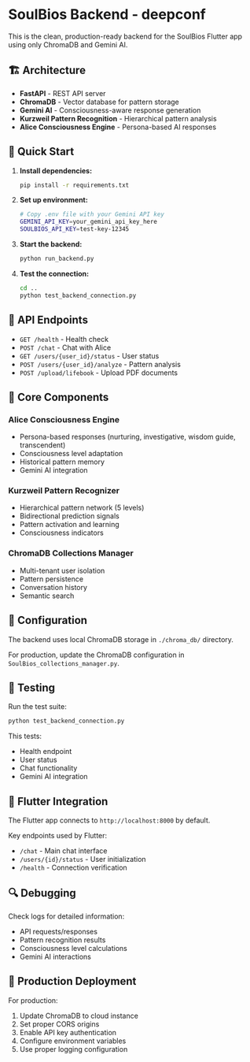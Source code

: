 # SoulBios Backend - deepconf

This is the clean, production-ready backend for the SoulBios Flutter app using only ChromaDB and Gemini AI.

## 🏗️ Architecture

- **FastAPI** - REST API server
- **ChromaDB** - Vector database for pattern storage
- **Gemini AI** - Consciousness-aware response generation
- **Kurzweil Pattern Recognition** - Hierarchical pattern analysis
- **Alice Consciousness Engine** - Persona-based AI responses

## 🚀 Quick Start

1. **Install dependencies:**
   ```bash
   pip install -r requirements.txt
   ```

2. **Set up environment:**
   ```bash
   # Copy .env file with your Gemini API key
   GEMINI_API_KEY=your_gemini_api_key_here
   SOULBIOS_API_KEY=test-key-12345
   ```

3. **Start the backend:**
   ```bash
   python run_backend.py
   ```

4. **Test the connection:**
   ```bash
   cd ..
   python test_backend_connection.py
   ```

## 📡 API Endpoints

- `GET /health` - Health check
- `POST /chat` - Chat with Alice
- `GET /users/{user_id}/status` - User status
- `POST /users/{user_id}/analyze` - Pattern analysis
- `POST /upload/lifebook` - Upload PDF documents

## 🧠 Core Components

### Alice Consciousness Engine
- Persona-based responses (nurturing, investigative, wisdom guide, transcendent)
- Consciousness level adaptation
- Historical pattern memory
- Gemini AI integration

### Kurzweil Pattern Recognizer
- Hierarchical pattern network (5 levels)
- Bidirectional prediction signals
- Pattern activation and learning
- Consciousness indicators

### ChromaDB Collections Manager
- Multi-tenant user isolation
- Pattern persistence
- Conversation history
- Semantic search

## 🔧 Configuration

The backend uses local ChromaDB storage in `./chroma_db/` directory.

For production, update the ChromaDB configuration in `SoulBios_collections_manager.py`.

## 🧪 Testing

Run the test suite:
```bash
python test_backend_connection.py
```

This tests:
- Health endpoint
- User status
- Chat functionality
- Gemini AI integration

## 📱 Flutter Integration

The Flutter app connects to `http://localhost:8000` by default.

Key endpoints used by Flutter:
- `/chat` - Main chat interface
- `/users/{id}/status` - User initialization
- `/health` - Connection verification

## 🔍 Debugging

Check logs for detailed information:
- API requests/responses
- Pattern recognition results
- Consciousness level calculations
- Gemini AI interactions

## 🚀 Production Deployment

For production:
1. Update ChromaDB to cloud instance
2. Set proper CORS origins
3. Enable API key authentication
4. Configure environment variables
5. Use proper logging configuration